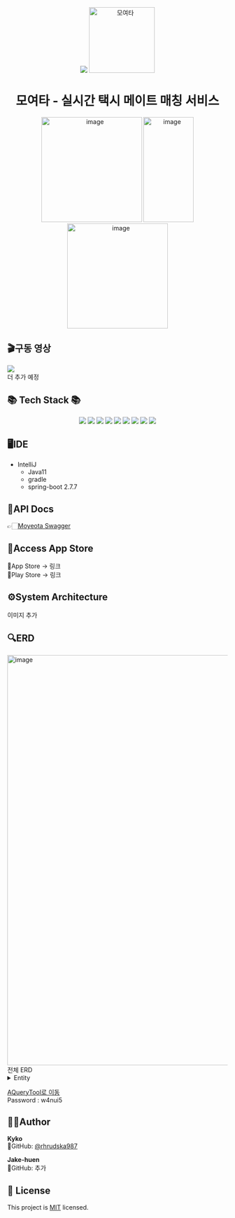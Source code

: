 <div align=center>
	<img src="https://capsule-render.vercel.app/api?type=waving&color=auto&height=200&section=header&text=Moyeota!&fontSize=90" />	
<img width="150" alt="모여타" src="https://github.com/rhrudska987/Automatic__bitcoin_trading_system/assets/59828706/2b19dd68-b233-449c-824a-ef32e0e3d159">
<h1>모여타 - 실시간 택시 메이트 매칭 서비스</h1>
<img width="230" height="240" alt="image" src="https://github.com/rhrudska987/Automatic__bitcoin_trading_system/assets/59828706/83d4a2b9-7836-4316-83f4-88f63a42fb30">
<img width="115" height="240" alt="image" src="https://github.com/rhrudska987/Automatic__bitcoin_trading_system/assets/59828706/a34d60df-bb3d-4c4c-8363-543f559b1b77">
<img width="230" height="240" alt="image" src="https://github.com/TeamFighting/MoyeoTa-Back/assets/59828706/0daa59e6-d58b-4cb6-8e76-9b4195b8f66b">
</div>

## 🎬구동 영상
<img src="https://user-images.githubusercontent.com/108210492/281268168-9e476162-e9c2-4ead-8cca-0d00fae1f54d.gif">
<br>
더 추가 예정 <br>

<div>
	<h2>📚 Tech Stack 📚</h2>
</div>
<div align="center">
<img src="https://img.shields.io/badge/java-%23ED8B00.svg?style=for-the-badge&logo=java&logoColor=white">
<img src="https://img.shields.io/badge/Spring Boot-6DB33F?style=for-the-badge&logo=Spring Boot&logoColor=white">
<img src="https://img.shields.io/badge/mysql-4479A1?style=for-the-badge&logo=mysql&logoColor=white">
<img src="https://img.shields.io/badge/Amazon AWS-232F3E?style=for-the-badge&logo=Amazon AWS&logoColor=white">
<img src="https://img.shields.io/badge/SpringSecurity-6DB33F?style=for-the-badge&logo=SpringSecurity&logoColor=white">
<img src="https://img.shields.io/badge/Swagger-85EA2D?style=for-the-badge&logo=Swagger&logoColor=white">
<img src="https://img.shields.io/badge/Kakao-FFCD00?style=for-the-badge&logo=Kakao&logoColor=white">
<img src="https://img.shields.io/badge/JPA-000000?style=for-the-badge&logo=JPA&logoColor=white">
<img src="https://img.shields.io/badge/JWT-4285F4?style=for-the-badge&logo=JWT&logoColor=white">
</div>

## 🖥️IDE

- IntelliJ
  - Java11
  - gradle
  - spring-boot 2.7.7

 ## 📜API Docs
 👉🏻[Moyeota Swagger](http://moyeota.shop/swagger-ui/)

 ## 🛒Access App Store
 🍎App Store -> 링크 <br>
 🏪Play Store -> 링크<br>

 ## ⚙️System Architecture
이미지 추가

## 🔍ERD
<img width="937" alt="image" src="https://github.com/TeamFighting/MoyeoTa-Back/assets/59828706/7c630552-d325-4606-8fc6-445dd94e6364">
전체 ERD
<details>
  <summary>Entity</summary>
  <div markdown="1">
  <img width="493" alt="image" src="https://github.com/TeamFighting/MoyeoTa-Back/assets/59828706/390c2d88-4efc-41e1-858b-396310aa57dc"><br>
  Users <유저> <br>
<img width="403" alt="image" src="https://github.com/TeamFighting/MoyeoTa-Back/assets/59828706/7a7ef530-9d57-4ae6-8d62-cafd9357910a"><br>
  OAuth <인증> <br>
<img width="400" alt="image" src="https://github.com/TeamFighting/MoyeoTa-Back/assets/59828706/8fdb7df6-ced7-4001-b605-9c19bbc52bc4"><br>
  Posts <모집글> <br>
<img width="402" alt="image" src="https://github.com/TeamFighting/MoyeoTa-Back/assets/59828706/1c62da9c-af9e-4a6a-96cc-85b2b5863a65"><br>
  ParticipationDetails <참여내역> <br>
<img width="403" alt="image" src="https://github.com/TeamFighting/MoyeoTa-Back/assets/59828706/692510d0-4fd4-4513-9864-e7eb6a0b01e9"><br>
  Review <리뷰> <br>
<img width="401" alt="image" src="https://github.com/TeamFighting/MoyeoTa-Back/assets/59828706/9a4c1e2f-65d4-48e4-b7bc-81c6719096ad"><br>
  ChatRoom <채팅방> <br>
<img width="401" alt="image" src="https://github.com/TeamFighting/MoyeoTa-Back/assets/59828706/f9670820-c4ac-42c9-a00c-8d3c192e722e"><br>
  ChatMessage <채팅 메시지> <br>
<img width="401" alt="image" src="https://github.com/TeamFighting/MoyeoTa-Back/assets/59828706/8fca5c43-447e-4479-b4e0-50b01fb9eea7"><br>
  DistancePriceInfo <거리,가격 정보> <br>
</details>

[AQueryTool로 이동](https://aquerytool.com/aquerymain/index/?rurl=1b3efc22-a4f6-4189-bed1-912745de38cf&) <br>
Password : w4nui5

 ## 🧑‍💻Author

 **Kyko** <br>
 👀GitHub: [@rhrudska987](https://github.com/rhrudska987) <br>

 **Jake-huen** <br>
 👀GitHub: 추가

 ## 📝 License

This project is [MIT](https://github.com/wupitch/wupitch-server/blob/main/LICENSE) licensed.
